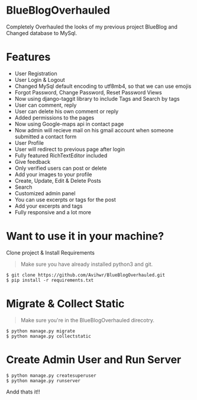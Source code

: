 # BlueBlogOverhauled
Completely Overhauled the looks of my previous project BlueBlog and Changed database to MySql.

# Features
* User Registration
* User Login & Logout
* Changed MySql default encoding to utf8mb4, so that we can use emojis
* Forgot Password, Change Password, Reset Password Views
* Now using django-taggit library to include Tags and Search by tags
* User can comment, reply
* User can delete his own comment or reply
* Added permissions to the pages
* Now using Google-maps api in contact page
* Now admin will recieve mail on his gmail account when someone submitted a contact form
* User Profile
* User will redirect to previous page after login 
* Fully featured RichTextEditor included
* Give feedback
* Only verified users can post or delete
* Add your images to your profile
* Create, Update, Edit & Delete Posts
* Search
* Customized admin panel
* You can use excerpts or tags for the post
* Add your excerpts and tags
* Fully responsive
and a lot more

# Want to use it in your machine?

Clone project & Install Requirements

> Make sure you have already installed python3 and git.

```
$ git clone https://github.com/Avihwr/BlueBlogOverhauled.git
$ pip install -r requirements.txt
```

# Migrate & Collect Static

> Make sure you're in the BlueBlogOverhauled direcotry.
```
$ python manage.py migrate
$ python manage.py collectstatic
```
# Create Admin User and Run Server

```
$ python manage.py createsuperuser
$ python manage.py runserver
```

Andd thats it!!



